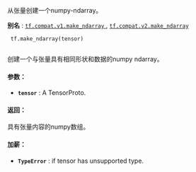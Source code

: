 从张量创建一个numpy-ndarray。

**别名** : [ `tf.compat.v1.make_ndarray` ](/api_docs/python/tf/make_ndarray), [ `tf.compat.v2.make_ndarray` ](/api_docs/python/tf/make_ndarray)

```
 tf.make_ndarray(tensor)
 
```

创建一个与张量具有相同形状和数据的numpy ndarray。

#### 参数：
- **`tensor`** : A TensorProto.


#### 返回：
具有张量内容的numpy数组。

#### 加薪：
- **`TypeError`** : if tensor has unsupported type.
